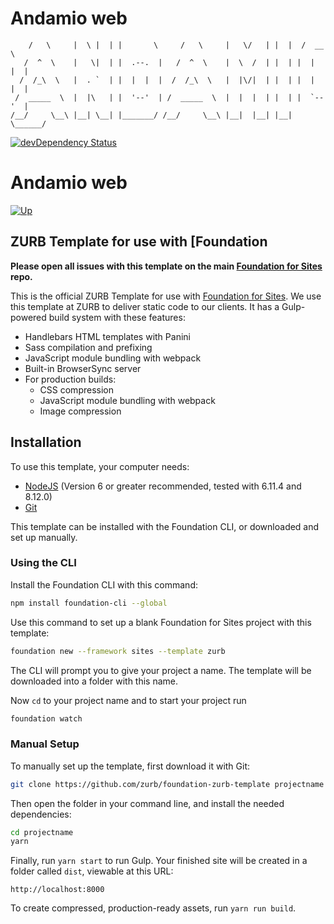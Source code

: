 # Andamio web

```  ___      .__   __.  _______       ___      .___  ___.  __    ______   
    /   \     |  \ |  | |       \     /   \     |   \/   | |  |  /  __  \  
   /  ^  \    |   \|  | |  .--.  |   /  ^  \    |  \  /  | |  | |  |  |  |
  /  /_\  \   |  . `  | |  |  |  |  /  /_\  \   |  |\/|  | |  | |  |  |  |
 /  _____  \  |  |\   | |  '--'  | /  _____  \  |  |  |  | |  | |  `--'  |
/__/     \__\ |__| \__| |_______/ /__/     \__\ |__|  |__| |__|  \______/  
```

[![devDependency Status](https://img.shields.io/badge/Maintained%3F-no-red.svg)](https://david-dm.org/zurb/foundation-zurb-template#info=devDependencies)

# Andamio web
[![Up](https://img.shields.io/website-up-down-green-red/http/monip.org.svg)](https://andamio.in)

## ZURB Template for use with [Foundation

**Please open all issues with this template on the main [Foundation for Sites](https://github.com/zurb/foundation-sites/issues) repo.**

This is the official ZURB Template for use with [Foundation for Sites](http://foundation.zurb.com/sites). We use this template at ZURB to deliver static code to our clients. It has a Gulp-powered build system with these features:

- Handlebars HTML templates with Panini
- Sass compilation and prefixing
- JavaScript module bundling with webpack
- Built-in BrowserSync server
- For production builds:
  - CSS compression
  - JavaScript module bundling with webpack
  - Image compression

## Installation

To use this template, your computer needs:

- [NodeJS](https://nodejs.org/en/) (Version 6 or greater recommended, tested with 6.11.4 and 8.12.0)
- [Git](https://git-scm.com/)

This template can be installed with the Foundation CLI, or downloaded and set up manually.

### Using the CLI

Install the Foundation CLI with this command:

```bash
npm install foundation-cli --global
```

Use this command to set up a blank Foundation for Sites project with this template:

```bash
foundation new --framework sites --template zurb
```

The CLI will prompt you to give your project a name. The template will be downloaded into a folder with this name.

Now `cd` to your project name and to start your project run

```bash
foundation watch
```

### Manual Setup

To manually set up the template, first download it with Git:

```bash
git clone https://github.com/zurb/foundation-zurb-template projectname
```

Then open the folder in your command line, and install the needed dependencies:

```bash
cd projectname
yarn
```

Finally, run `yarn start` to run Gulp. Your finished site will be created in a folder called `dist`, viewable at this URL:

```
http://localhost:8000
```

To create compressed, production-ready assets, run `yarn run build`.
